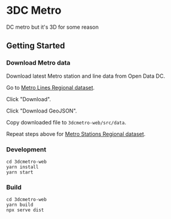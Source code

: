 # 3DC Metro

DC metro but it's 3D for some reason

## Getting Started

### Download Metro data

Download latest Metro station and line data from Open Data DC.

Go to [Metro Lines Regional
dataset](https://opendata.dc.gov/datasets/ead6291a71874bf8ba332d135036fbda_58/explore).

Click "Download".

Click "Download GeoJSON".

Copy downloaded file to `3dcmetro-web/src/data`.

Repeat steps above for [Metro Stations Regional
dataset](https://opendata.dc.gov/datasets/DCGIS::metro-stations-regional/explore).

### Development

```
cd 3dcmetro-web
yarn install
yarn start
```

### Build

```
cd 3dcmetro-web
yarn build
npx serve dist
```